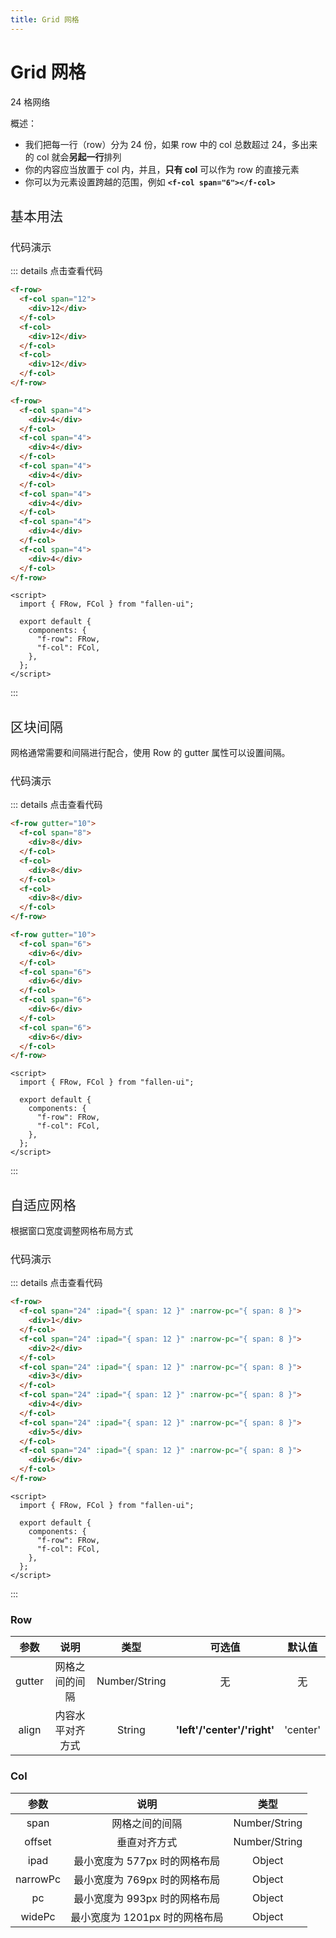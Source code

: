 ```yaml
---
title: Grid 网格
---
```


# Grid 网格

24 格网络

概述：

- 我们把每一行（row）分为 24 份，如果 row 中的 col 总数超过 24，多出来的 col 就会**另起一行**排列
- 你的内容应当放置于 col 内，并且，**只有 col** 可以作为 row 的直接元素
- 你可以为元素设置跨越的范围，例如 **`<f-col span="6"></f-col>`**

<h2 style="font-weight:normal">基本用法</h2>

<ClientOnly>

<grid-demos></grid-demos>

</ClientOnly>

<h3 style="font-weight:normal">代码演示</h3>

::: details 点击查看代码

```html
<f-row>
  <f-col span="12">
    <div>12</div>
  </f-col>
  <f-col>
    <div>12</div>
  </f-col>
  <f-col>
    <div>12</div>
  </f-col>
</f-row>

<f-row>
  <f-col span="4">
    <div>4</div>
  </f-col>
  <f-col span="4">
    <div>4</div>
  </f-col>
  <f-col span="4">
    <div>4</div>
  </f-col>
  <f-col span="4">
    <div>4</div>
  </f-col>
  <f-col span="4">
    <div>4</div>
  </f-col>
  <f-col span="4">
    <div>4</div>
  </f-col>
</f-row>
```

```vue
<script>
  import { FRow, FCol } from "fallen-ui";

  export default {
    components: {
      "f-row": FRow,
      "f-col": FCol,
    },
  };
</script>
```

:::
<br/>

<h2 style="font-weight:normal">区块间隔</h2>

网格通常需要和间隔进行配合，使用 Row 的 gutter 属性可以设置间隔。

<ClientOnly>
  <grid-gutter-demos></grid-gutter-demos>
</ClientOnly>

<h3 style="font-weight:normal">代码演示</h3>

::: details 点击查看代码

```html
<f-row gutter="10">
  <f-col span="8">
    <div>8</div>
  </f-col>
  <f-col>
    <div>8</div>
  </f-col>
  <f-col>
    <div>8</div>
  </f-col>
</f-row>

<f-row gutter="10">
  <f-col span="6">
    <div>6</div>
  </f-col>
  <f-col span="6">
    <div>6</div>
  </f-col>
  <f-col span="6">
    <div>6</div>
  </f-col>
  <f-col span="6">
    <div>6</div>
  </f-col>
</f-row>
```

```vue
<script>
  import { FRow, FCol } from "fallen-ui";

  export default {
    components: {
      "f-row": FRow,
      "f-col": FCol,
    },
  };
</script>
```

:::
<br/>

<h2 style="font-weight:normal">自适应网格</h2>

根据窗口宽度调整网格布局方式

<ClientOnly>
  <grid-offset-demos></grid-offset-demos>
</ClientOnly>

<h3 style="font-weight:normal">代码演示</h3>

::: details 点击查看代码

```html
<f-row>
  <f-col span="24" :ipad="{ span: 12 }" :narrow-pc="{ span: 8 }">
    <div>1</div>
  </f-col>
  <f-col span="24" :ipad="{ span: 12 }" :narrow-pc="{ span: 8 }">
    <div>2</div>
  </f-col>
  <f-col span="24" :ipad="{ span: 12 }" :narrow-pc="{ span: 8 }">
    <div>3</div>
  </f-col>
  <f-col span="24" :ipad="{ span: 12 }" :narrow-pc="{ span: 8 }">
    <div>4</div>
  </f-col>
  <f-col span="24" :ipad="{ span: 12 }" :narrow-pc="{ span: 8 }">
    <div>5</div>
  </f-col>
  <f-col span="24" :ipad="{ span: 12 }" :narrow-pc="{ span: 8 }">
    <div>6</div>
  </f-col>
</f-row>
```

```vue
<script>
  import { FRow, FCol } from "fallen-ui";

  export default {
    components: {
      "f-row": FRow,
      "f-col": FCol,
    },
  };
</script>
```

:::

### Row

|  参数  |      说明      |     类型      |           可选值            |  默认值  |
| :----: | :------------: | :-----------: | :-------------------------: | :------: |
| gutter | 网格之间的间隔 | Number/String |          无                   |  无        |
| align  |  内容水平对齐方式  |    String     | **'left'/'center'/'right'** | 'center' |

### Col

|   参数   |              说明              |     类型      | 
| :------: | :----------------------------: | :-----------: | 
|   span   |         网格之间的间隔         | Number/String |  
|  offset  |          垂直对齐方式          | Number/String |  
|   ipad   | 最小宽度为 577px 时的网格布局  |    Object     |   
| narrowPc | 最小宽度为 769px 时的网格布局  |    Object     |  
|    pc    | 最小宽度为 993px 时的网格布局  |    Object     |      
|  widePc  | 最小宽度为 1201px 时的网格布局 |    Object     |    

